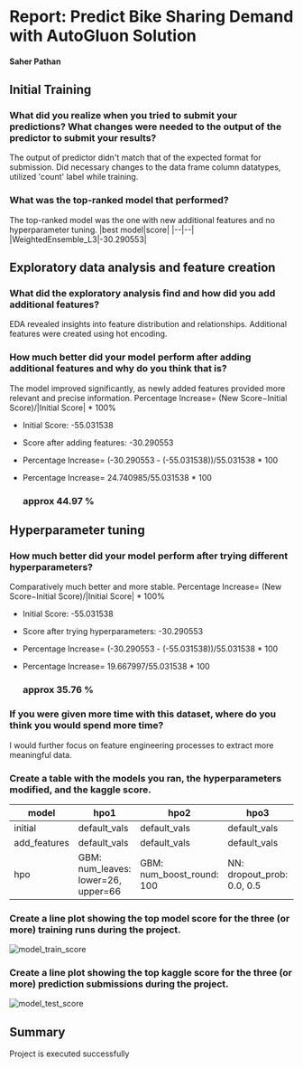 # Report: Predict Bike Sharing Demand with AutoGluon Solution
#### Saher Pathan

## Initial Training
### What did you realize when you tried to submit your predictions? What changes were needed to the output of the predictor to submit your results?
The output of predictor didn't match that of the expected format for submission. Did necessary changes to the data frame column datatypes, utilized 'count' label while training. 

### What was the top-ranked model that performed?
The top-ranked model was the one with new additional features and no hyperparameter tuning.
|best model|score|
|--|--|
|WeightedEnsemble_L3|-30.290553|
   
## Exploratory data analysis and feature creation
### What did the exploratory analysis find and how did you add additional features?
EDA revealed insights into feature distribution and relationships. Additional features were created using hot encoding. 

### How much better did your model perform after adding additional features and why do you think that is?
The model improved significantly, as newly added features provided more relevant and precise information.
Percentage Increase= (New Score−Initial Score)/|Initial Score| * 100%
   - Initial Score: -55.031538
   - Score after adding features: -30.290553
   - Percentage Increase=
     (-30.290553 - (-55.031538))/55.031538 * 100
   - Percentage Increase= 24.740985/55.031538 * 100
     
     ### approx 44.97 %
     
## Hyperparameter tuning
### How much better did your model perform after trying different hyperparameters?
Comparatively much better and more stable.
Percentage Increase= (New Score−Initial Score)/|Initial Score| * 100%
   - Initial Score: -55.031538
   - Score after trying hyperparameters: -30.290553
   - Percentage Increase=
     (-30.290553 - (-55.031538))/55.031538 * 100
   - Percentage Increase= 19.667997/55.031538 * 100
     
     ### approx 35.76 %
     
### If you were given more time with this dataset, where do you think you would spend more time?
I would further focus on feature engineering processes to extract more meaningful data.

### Create a table with the models you ran, the hyperparameters modified, and the kaggle score.
|model|hpo1|hpo2|hpo3|score|
|--|--|--|--|--|
|initial|default_vals|default_vals|default_vals| 1.85146|
|add_features|default_vals|default_vals|default_vals| 0.62155|
|hpo|GBM: num_leaves: lower=26, upper=66|GBM: num_boost_round: 100|NN: dropout_prob: 0.0, 0.5|	0.47832|

### Create a line plot showing the top model score for the three (or more) training runs during the project.


![model_train_score](https://github.com/Saherpathan/nd009t-c1-intro-to-ml-project-starter/assets/80739877/bf1f5103-19ed-40c2-a99e-5821503ece29)



### Create a line plot showing the top kaggle score for the three (or more) prediction submissions during the project.

![model_test_score](https://github.com/Saherpathan/nd009t-c1-intro-to-ml-project-starter/assets/80739877/64b7c0d6-d98c-412f-b8b2-764c0db87d34)


## Summary
Project is executed successfully
